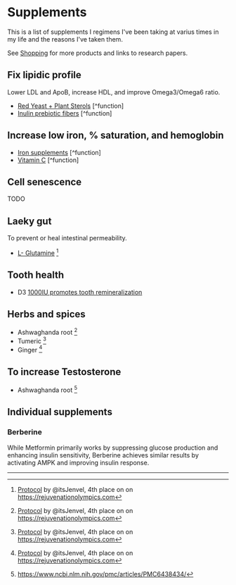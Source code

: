 # Supplements

This is a list of supplements I regimens I've been taking at varius times in my life and the reasons I've taken them.

See [Shopping](./shopping-lists/canada-shopping.md) for more products and links to research papers.

## Fix lipidic profile

Lower LDL and ApoB, increase HDL, and improve Omega3/Omega6 ratio.

- [Red Yeast + Plant Sterols](https://amzn.to/3tPccLT) [^function]
- [Inulin prebiotic fibers](https://amzn.to/3vlf4k5) [^function]

## Increase low iron, % saturation, and hemoglobin

- [Iron supplements](https://amzn.to/3RLm6Gn) [^function]
- [Vitamin C](https://www.costco.ca/kirkland-signature-timed-release-vitamin-c-1000-mg---500-tablets.product.100338652.html) [^function]

## Cell senescence

TODO

## Laeky gut

To prevent or heal intestinal permeability.

- [L- Glutamine](https://amzn.to/47HRE69) [^jenvel]

## Tooth health

- D3 [1000IU promotes tooth remineralization](https://www.ncbi.nlm.nih.gov/pmc/articles/PMC9233525/)

## Herbs and spices

- Ashwaghanda root [^jenvel]
- Tumeric [^jenvel]
- Ginger [^jenvel]

## To increase Testosterone

- Ashwaghanda root [^michal]

## Individual supplements

### Berberine

While Metformin primarily works by suppressing glucose production and enhancing
insulin sensitivity, Berberine achieves similar results by activating AMPK and
improving insulin response.

---

[^jenvel]: [Protocol](https://jenvel.co/) by @itsJenvel, 4th place on on <https://rejuvenationolympics.com>
[^michal]: https://www.ncbi.nlm.nih.gov/pmc/articles/PMC6438434/
